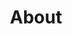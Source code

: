 ---
title: About
layout: about

about_me: |
  I am a Postdoctoral Research Fellow affiliated to the [Institute of Applied Mathematics](https://www.iam.ubc.ca/) and [Department of Chemical and Biological Engineering](https://www.chbe.ubc.ca), University of British Columbia, under the supervision of [Yankai Cao](https://optimal.chbe.ubc.ca) .
  
  My research focuses on the use of **clusterability and deterministic global optimization** tools to address challenges when building **scalable trustworthy machine learning systems**. In collaboration with industrial and experimental research groups, I am using my algorithms in a wide range of applications, including neural network modularity, federated learning, biomass and biorefinery processes, neural decoding of the brain, and business decision-making. I have developed several open-source software products (with shared or distributed memory) for the community.

  I obtained my M.S. and Ph.D. degree in [Computer Science](http://www.cs.umb.edu) from University of Massachusetts, Boston, under the supervision of [Dan A. Simovici](https://www.cs.umb.edu/~dsim/). I received my M.Eng. (Master of Engineering) degree in Systems Engineering from [Cornell University](www.cornell.edu), advised by [Hsiao-Dong Chiang](https://www.engineering.cornell.edu/faculty-directory/hsiao-dong-chiang) and a B.S. degree in Electrical and Computer Engineering from [Shanghai Jiao Tong University](www.sjtu.edu.cn).


news: |
  - 🌟**I am currently recuriting 1-2 strong self-motivated students to join my team as PhD students. The main research will focus on scalable training algorithms for the optimal decision tree and clustering problems. *If you are interested, feel free to send me your CV.*** 
  - *2023.04*: I will be joining Department of Industrial and Management Systems Engineering (IMSE) at University of South Florida as an Assistant Professor in Fall 2023.
  - *2022.12*: 🎉🎉Two papers are accepted by NeurIPS 2022!
  - *2022.07*: One paper is accepted by ICML 2022!
  - *2021.07*: One paper is accepted by ICML 2021!

about_me_img: "/imgs/personal/shanghai.jpeg"
about_me_img_caption: |
  **Postdoctoral Research Fellow**
  at University of British Columbia
  
  Incoming **Assistant Professor**, 
  Industrial and Management Systems Engineering, 
  University of South Florida

---